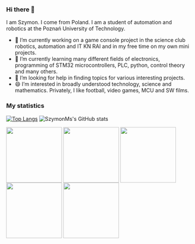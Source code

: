 ### Hi there 👋

I am Szymon. I come from Poland. I am a student of automation and robotics at the Poznań University of Technology.
- 🔭 I’m currently working on a game console project in the science club  robotics, automation and IT KN RAI and in my free time on my own mini projects.
- 🌱 I’m currently learning many different fields of electronics, programming of STM32 microcontrollers, PLC, python, control theory and many others.
- 🤔 I’m looking for help in finding topics for various interesting projects.
- 😄 I’m interested in broadly understood technology, science and mathematics. Privately, I like football, video games, MCU and SW films.

### My statistics
[![Top Langs](https://github-readme-stats.vercel.app/api/top-langs/?username=SzymonMs&theme=chartreuse-dark&show_icons=true)](https://github.com/SzymonMs/github-readme-stats)
![SzymonMs's GitHub stats](https://github-readme-stats.vercel.app/api?username=SzymonMs&theme=dark&show_icons=true)

<img align="center" width="150px" src="https://img.shields.io/badge/-C++-orange?logo=C++&logoColor=white&style=plastic" />
<img align="center" width="150px" src="https://img.shields.io/badge/-Python-blue?logo=Python&logoColor=yellow&style=plastic" />
<img align="center" width="150px" src="https://img.shields.io/badge/-Matlab-61DAFB?logo=Matrix&logoColor=orange&style=plastic" />
<img align="center" width="150px" src="https://img.shields.io/badge/-Arduino-white?logo=Arduino&logoColor=0099CC&style=plastic" />
<img align="center" width="150px" src="https://img.shields.io/badge/-Rasberry%Pi-white?logo=Rasberry%Pi&logoColor=CC0033&style=plastic" />



<!--
**SzymonMs/SzymonMs** is a ✨ _special_ ✨ repository because its `README.md` (this file) appears on your GitHub profile.

Here are some ideas to get you started:

- 🔭 I’m currently working on ...
- 🌱 I’m currently learning ...
- 👯 I’m looking to collaborate on ...
- 🤔 I’m looking for help with ...
- 💬 Ask me about ...
- 📫 How to reach me: ...
- 😄 Pronouns: ...
- ⚡ Fun fact: ...
-->
